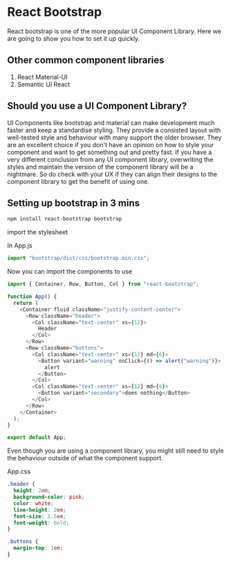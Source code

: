 # React Bootstrap

React bootstrap is one of the more popular UI Component Library.
Here we are going to show you how to set it up quickly.

## Other common component libraries

1. React Material-UI
2. Semantic UI React

## Should you use a UI Component Library?

UI Components like bootstrap and material can make development much faster and keep a standardise styling. They provide a consisted layout with well-tested style and behaviour with many support the older browser. They are an excellent choice if you don't have an opinion on how to style your component and want to get something out and pretty fast. If you have a very different conclusion from any UI component library, overwriting the styles and maintain the version of the component library will be a nightmare. So do check with your UX if they can align their designs to the component library to get the benefit of using one.

## Setting up bootstrap in 3 mins

```sh
npm install react-bootstrap bootstrap
```

import the stylesheet

In App.js

```javascript
import "bootstrap/dist/css/bootstrap.min.css";
```

Now you can import the components to use

```javascript
import { Container, Row, Button, Col } from "react-bootstrap";

function App() {
  return (
    <Container fluid className="justify-content-center">
      <Row className="header">
        <Col className="text-center" xs={12}>
          Header
        </Col>
      </Row>
      <Row className="buttons">
        <Col className="text-center" xs={12} md={6}>
          <Button variant="warning" onClick={() => alert("warning")}>
            alert
          </Button>
        </Col>
        <Col className="text-center" xs={12} md={6}>
          <Button variant="secondary">does nothing</Button>
        </Col>
      </Row>
    </Container>
  );
}

export default App;
```

Even though you are using a component library, you might still need to style the behaviour outside of what the component support.

App.css

```css
.header {
  height: 2em;
  background-color: pink;
  color: white;
  line-height: 2em;
  font-size: 1.5em;
  font-weight: bold;
}

.buttons {
  margin-top: 1em;
}
```
